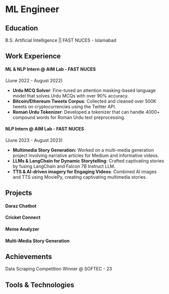 # ML Engineer

## Education
B.S. Artificial Intelligence || FAST NUCES - Islamabad

## Work Experience

#### ML & NLP Intern @ AIM Lab - FAST NUCES
(June 2022 - August 2022)
- **Urdu MCQ Solver**: Fine-tuned an attention masking-based language model that solves Urdu MCQs with over 90% accuracy.
- **Bitcoin/Ethereum Tweets Corpus**: Collected and cleaned over 500K tweets on cryptocurrencies using the Twitter API.
- **Roman Urdu Tokenizer**: Developed a tokenizer that can handle 4000+ compound words for Roman Urdu text preprocessing.

#### NLP Intern @ AIM Lab - FAST NUCES
(June 2023 - August 2023)
- **Multimedia Story Generation:** Worked on a multi-media generation project involving narrative articles for Medium and informative videos.
- **LLMs & LangChain for Dynamic Storytelling**: Crafted captivating stories by fusing LangChain and Falcon 7B Instruct LLM.
- **TTS & AI-driven imagery for Engaging Videos**: Combined AI images and TTS using MoviePy, creating captivating multimedia stories.

## Projects

#### Daraz Chatbot
#### Cricket Connect
#### Meme Analyzer
#### Multi-Media Story Generation

## Achievements
Data Scraping Competition Winner @ SOFTEC - 23

## Tools & Technologies